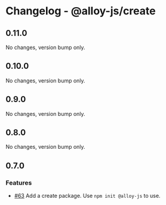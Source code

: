 # Changelog - @alloy-js/create

## 0.11.0

No changes, version bump only.

## 0.10.0

No changes, version bump only.

## 0.9.0

No changes, version bump only.

## 0.8.0

No changes, version bump only.



## 0.7.0

### Features

- [#63](https://github.com/alloy-framework/alloy/pull/63) Add a create package. Use `npm init @alloy-js` to use.

